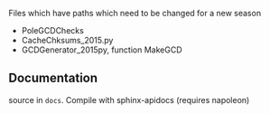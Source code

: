 
Files which have paths which need to be changed for a new season

* PoleGCDChecks
* CacheChksums_2015.py
* GCDGenerator_2015py, function MakeGCD

Documentation
-----------------

source in `docs`. Compile with sphinx-apidocs (requires napoleon)

